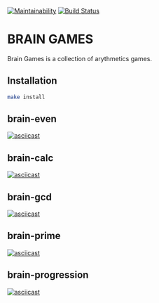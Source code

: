 [![Maintainability](https://api.codeclimate.com/v1/badges/43fbbb2f6a4ce58b1140/maintainability)](https://codeclimate.com/github/tkalmykova/frontend-project-lvl1/maintainability)
[![Build Status](https://travis-ci.org/tkalmykova/frontend-project-lvl1.svg?branch=master)](https://travis-ci.org/tkalmykova/frontend-project-lvl1)

# BRAIN GAMES
Brain Games is a collection of arythmetics games.

## Installation

```bash
make install
```

## brain-even

[![asciicast](https://asciinema.org/a/A4z8vd46k5xDHtjk0hugTWStF.svg)](https://asciinema.org/a/A4z8vd46k5xDHtjk0hugTWStF)

## brain-calc

[![asciicast](https://asciinema.org/a/vA94WhFSSPWS7gZhzb9RWYEXk.svg)](https://asciinema.org/a/vA94WhFSSPWS7gZhzb9RWYEXk)

## brain-gcd

[![asciicast](https://asciinema.org/a/uthvdKjoaxW1AoutlGD2wUNsD.svg)](https://asciinema.org/a/uthvdKjoaxW1AoutlGD2wUNsD)

## brain-prime

[![asciicast](https://asciinema.org/a/wHADnapQk2kXwhvgIIFJ1jXla.svg)](https://asciinema.org/a/wHADnapQk2kXwhvgIIFJ1jXla)

## brain-progression

[![asciicast](https://asciinema.org/a/FTzmcfE6swfTMvhFD30hA0DB7.svg)](https://asciinema.org/a/FTzmcfE6swfTMvhFD30hA0DB7)
